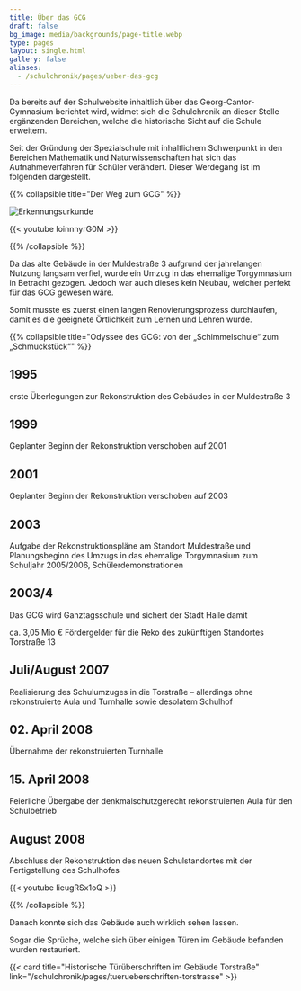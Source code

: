 ```yaml
---
title: Über das GCG
draft: false
bg_image: media/backgrounds/page-title.webp
type: pages
layout: single.html
gallery: false
aliases:
  - /schulchronik/pages/ueber-das-gcg
---
```


Da bereits auf der Schulwebsite inhaltlich über das Georg-Cantor-Gymnasium berichtet wird, widmet sich die Schulchronik an dieser Stelle ergänzenden Bereichen, welche die historische Sicht auf die Schule erweitern.


Seit der Gründung der Spezialschule mit inhaltlichem Schwerpunkt in den Bereichen Mathematik und Naturwissenschaften hat sich das Aufnahmeverfahren für Schüler verändert. Dieser Werdegang ist im folgenden dargestellt.


{{% collapsible  title="Der Weg zum GCG" %}}

![Erkennungsurkunde](/media/schulchronik/1990/wegbild.webp)

{{< youtube IoinnnyrG0M >}}

{{% /collapsible %}}


Da das alte Gebäude in der Muldestraße 3 aufgrund der jahrelangen Nutzung langsam verfiel, wurde ein Umzug in das ehemalige Torgymnasium in Betracht gezogen. Jedoch war auch dieses kein Neubau, welcher perfekt für das GCG gewesen wäre.


Somit musste es zuerst einen langen Renovierungsprozess durchlaufen, damit es die geeignete Örtlichkeit zum Lernen und Lehren wurde.

{{% collapsible  title="Odyssee des GCG: von der „Schimmelschule“ zum „Schmuckstück“" %}}

## 1995

erste Überlegungen zur Rekonstruktion des Gebäudes in der Muldestraße 3


## 1999

Geplanter Beginn der Rekonstruktion verschoben auf 2001


## 2001

Geplanter Beginn der Rekonstruktion verschoben auf 2003


## 2003

Aufgabe der Rekonstruktionspläne am Standort Muldestraße und Planungsbeginn des Umzugs in das ehemalige Torgymnasium zum Schuljahr 2005/2006, Schülerdemonstrationen


## 2003/4

Das GCG wird Ganztagsschule und sichert der Stadt Halle damit

ca. 3,05 Mio € Fördergelder für die Reko des zukünftigen Standortes Torstraße 13


## Juli/August 2007

Realisierung des Schulumzuges in die Torstraße – allerdings ohne rekonstruierte Aula und Turnhalle sowie desolatem Schulhof


## 02. April 2008

Übernahme der rekonstruierten Turnhalle


## 15. April 2008

Feierliche Übergabe der denkmalschutzgerecht rekonstruierten Aula für den Schulbetrieb


## August 2008

Abschluss der Rekonstruktion des neuen Schulstandortes mit der Fertigstellung des Schulhofes

{{< youtube IieugRSx1oQ >}}

{{% /collapsible %}}


Danach konnte sich das Gebäude auch wirklich sehen lassen.


Sogar die Sprüche, welche sich über einigen Türen im Gebäude befanden wurden restauriert.

{{< card title="Historische Türüberschriften im Gebäude Torstraße" link="/schulchronik/pages/tuerueberschriften-torstrasse" >}}
